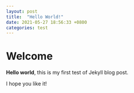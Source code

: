 ```yaml
---
layout: post
title:  "Hello World!"
date: 2021-05-27 18:56:33 +0800
categories: test
---
```


# Welcome

**Hello world**, this is my first test of Jekyll blog post.

I hope you like it!
